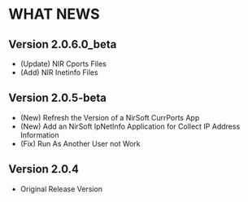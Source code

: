 WHAT NEWS
===========

Version 2.0.6.0_beta
---------------------

- (Update) NIR Cports Files
- (Add) NIR Inetinfo Files

Version 2.0.5-beta
-------------------

- (New) Refresh the Version of a NirSoft CurrPorts App
- (New) Add an NirSoft IpNetInfo Application for Collect IP Address Information
- (Fix) Run As Another User not Work

Version 2.0.4
-------------------------

- Original Release Version